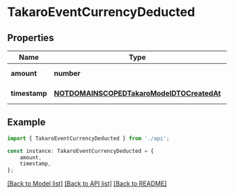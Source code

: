 # TakaroEventCurrencyDeducted


## Properties

Name | Type | Description | Notes
------------ | ------------- | ------------- | -------------
**amount** | **number** |  | [default to undefined]
**timestamp** | [**NOTDOMAINSCOPEDTakaroModelDTOCreatedAt**](NOTDOMAINSCOPEDTakaroModelDTOCreatedAt.md) |  | [default to undefined]

## Example

```typescript
import { TakaroEventCurrencyDeducted } from './api';

const instance: TakaroEventCurrencyDeducted = {
    amount,
    timestamp,
};
```

[[Back to Model list]](../README.md#documentation-for-models) [[Back to API list]](../README.md#documentation-for-api-endpoints) [[Back to README]](../README.md)
